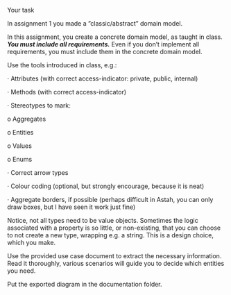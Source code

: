 ﻿Your task

In assignment 1 you made a ”classic/abstract” domain model.

In this assignment, you create a concrete domain model, as taught in class. ___You must include all requirements.___ Even if you don’t implement all requirements, you must include them in the concrete domain model.

Use the tools introduced in class, e.g.:

· Attributes (with correct access-indicator: private, public, internal)

· Methods (with correct access-indicator)

· Stereotypes to mark:

o Aggregates

o Entities

o Values

o Enums

· Correct arrow types

· Colour coding (optional, but strongly encourage, because it is neat)

· Aggregate borders, if possible (perhaps difficult in Astah, you can only draw boxes, but I have seen it work just fine)

Notice, not all types need to be value objects. Sometimes the logic associated with a property is so little, or non-existing, that you can choose to not create a new type, wrapping e.g. a string. This is a design choice, which you make.

Use the provided use case document to extract the necessary information. Read it thoroughly, various scenarios will guide you to decide which entities you need.

Put the exported diagram in the documentation folder.